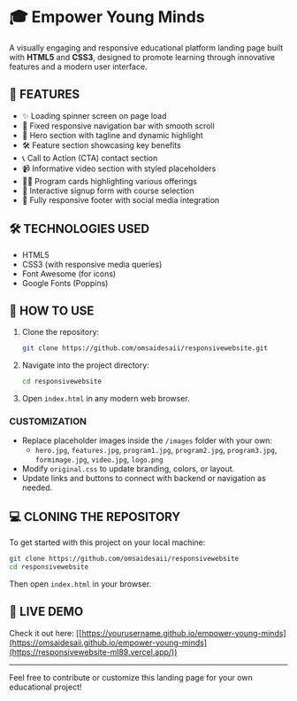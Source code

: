 
# 🎓 Empower Young Minds

A visually engaging and responsive educational platform landing page built with **HTML5** and **CSS3**, designed to promote learning through innovative features and a modern user interface.

## 🚀 FEATURES

- ✨ Loading spinner screen on page load
- 🧭 Fixed responsive navigation bar with smooth scroll
- 🦸 Hero section with tagline and dynamic highlight
- 🛠️ Feature section showcasing key benefits
- 📞 Call to Action (CTA) contact section
- 📹 Informative video section with styled placeholders
- 🧑‍🏫 Program cards highlighting various offerings
- 📝 Interactive signup form with course selection
- 📢 Fully responsive footer with social media integration

## 🛠️ TECHNOLOGIES USED

- HTML5
- CSS3 (with responsive media queries)
- Font Awesome (for icons)
- Google Fonts (Poppins)

## 🔧 HOW TO USE

1. Clone the repository:
   ```bash
   git clone https://github.com/omsaidesaii/responsivewebsite.git
   ```

2. Navigate into the project directory:
   ```bash
   cd responsivewebsite
   ```

3. Open `index.html` in any modern web browser.

### **CUSTOMIZATION**

- Replace placeholder images inside the `/images` folder with your own:
  - `hero.jpg`, `features.jpg`, `program1.jpg`, `program2.jpg`, `program3.jpg`, `formimage.jpg`, `video.jpg`, `logo.png`
- Modify `original.css` to update branding, colors, or layout.
- Update links and buttons to connect with backend or navigation as needed.

## 💻 CLONING THE REPOSITORY

To get started with this project on your local machine:

```bash
git clone https://github.com/omsaidesaii/responsivewebsite
cd responsivewebsite
```

Then open `index.html` in your browser.

## 📌 LIVE DEMO

Check it out here: [[https://yourusername.github.io/empower-young-minds](https://omsaidesaii.github.io/empower-young-minds](https://responsivewebsite-ml89.vercel.app/)) <!-- Replace with your actual GitHub Pages link after deployment -->

---

Feel free to contribute or customize this landing page for your own educational project!
